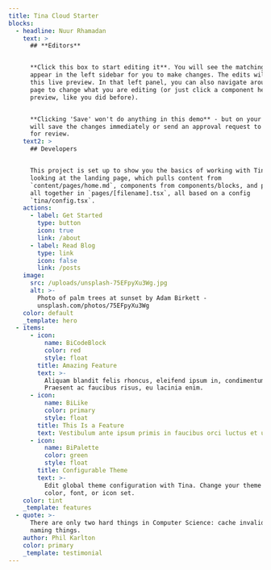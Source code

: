 ```yaml
---
title: Tina Cloud Starter
blocks:
  - headline: Nuur Rhamadan
    text: >
      ## **Editors**


      **Click this box to start editing it**. You will see the matching field
      appear in the left sidebar for you to make changes. The edits will show in
      this live preview. In that left panel, you can also navigate around the
      page to change what you are editing (or just click a component here in the
      preview, like you did before).


      **Clicking 'Save' won't do anything in this demo** - but on your site it
      will save the changes immediately or send an approval request to your team
      for review.
    text2: >
      ## Developers


      This project is set up to show you the basics of working with Tina. You're
      looking at the landing page, which pulls content from
      `content/pages/home.md`, components from components/blocks, and puts them
      all together in `pages/[filename].tsx`, all based on a config
      `tina/config.tsx`.
    actions:
      - label: Get Started
        type: button
        icon: true
        link: /about
      - label: Read Blog
        type: link
        icon: false
        link: /posts
    image:
      src: /uploads/unsplash-75EFpyXu3Wg.jpg
      alt: >-
        Photo of palm trees at sunset by Adam Birkett -
        unsplash.com/photos/75EFpyXu3Wg
    color: default
    _template: hero
  - items:
      - icon:
          name: BiCodeBlock
          color: red
          style: float
        title: Amazing Feature
        text: >-
          Aliquam blandit felis rhoncus, eleifend ipsum in, condimentum nibh.
          Praesent ac faucibus risus, eu lacinia enim.
      - icon:
          name: BiLike
          color: primary
          style: float
        title: This Is a Feature
        text: Vestibulum ante ipsum primis in faucibus orci luctus et ultrices.
      - icon:
          name: BiPalette
          color: green
          style: float
        title: Configurable Theme
        text: >-
          Edit global theme configuration with Tina. Change your theme's primary
          color, font, or icon set.
    color: tint
    _template: features
  - quote: >-
      There are only two hard things in Computer Science: cache invalidation and
      naming things.
    author: Phil Karlton
    color: primary
    _template: testimonial
---
```


